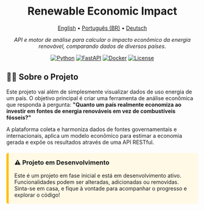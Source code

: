 <div align="center">
  <h1>Renewable Economic Impact</h1>
  <p>
  <p align="center">
  <a href="README.md">English</a> •
  <a href="README.pt-BR.md">Português (BR)</a> •
  <a href="README.de.md">Deutsch</a>

</p>
    <em>API e motor de análise para calcular o impacto econômico da energia renovável, comparando dados de diversos países.</em>
  </p>
  
  <p>
    <a href="#"><img alt="Python" src="https://img.shields.io/badge/Python-3.12.7-3776AB?style=for-the-badge&logo=python&logoColor=white"></a>
    <a href="#"><img alt="FastAPI" src="https://img.shields.io/badge/FastAPI-0.109-009688?style=for-the-badge&logo=fastapi&logoColor=white"></a>
    <a href="#"><img alt="Docker" src="https://img.shields.io/badge/Docker-24.0-2496ED?style=for-the-badge&logo=docker&logoColor=white"></a>
    <a href="LICENSE.txt"><img alt="License" src="https://img.shields.io/badge/License-MIT-yellow.svg?style=for-the-badge"></a>
  </p>
</div>
<h2 id="-sobre-o-projeto">🐱‍👤 Sobre o Projeto</h2>

<p>
  Este projeto vai além de simplesmente visualizar dados de uso energia de um país. O objetivo principal é criar uma ferramenta de análise econômica que responda à pergunta: <b>"Quanto um país realmente economiza ao investir em fontes de energia renováveis em vez de combustíveis fósseis?"</b>
</p>
<p>
  A plataforma coleta e harmoniza dados de fontes governamentais e internacionais, aplica um modelo econômico para estimar a economia gerada e expõe os resultados através de uma API RESTful.
</p>

<div style="background-color: #fff9e6; border-left: 6px solid #ffc107; padding: 15px; margin: 20px 0; border-radius: 5px;">
    <h3 style="margin-top: 0;">⚠️ Projeto em Desenvolvimento</h3>
    <p style="margin-bottom: 0;">
        Este é um projeto em fase inicial e está em desenvolvimento ativo. Funcionalidades podem ser alteradas, adicionadas ou removidas. Sinta-se em casa, e fique à vontade para acompanhar o progresso e explorar o código!
    </p>
</div>
